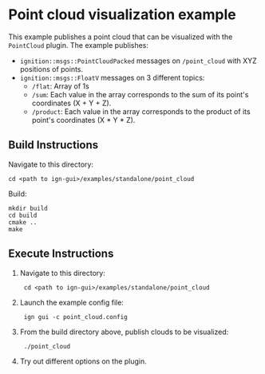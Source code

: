 # Point cloud visualization example

This example publishes a point cloud that can be visualized with the
`PointCloud` plugin. The example publishes:

* `ignition::msgs::PointCloudPacked` messages on `/point_cloud` with XYZ
  positions of points.
* `ignition::msgs::FloatV` messages on 3 different topics:
    * `/flat`: Array of 1s
    * `/sum`: Each value in the array corresponds to the sum of its point's
       coordinates (X + Y + Z).
    * `/product`: Each value in the array corresponds to the product of its
       point's  coordinates (X * Y * Z).

## Build Instructions

Navigate to this directory:

    cd <path to ign-gui>/examples/standalone/point_cloud

Build:

    mkdir build
    cd build
    cmake ..
    make

## Execute Instructions

1. Navigate to this directory:

        cd <path to ign-gui>/examples/standalone/point_cloud

1. Launch the example config file:

        ign gui -c point_cloud.config

3. From the build directory above, publish clouds to be visualized:

        ./point_cloud

4. Try out different options on the plugin.

